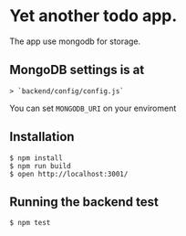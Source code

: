 # Yet another todo app.

The app use mongodb for storage.


## MongoDB settings is at

    > `backend/config/config.js`

You can set `MONGODB_URI` on your enviroment

## Installation

    $ npm install
    $ npm run build
    $ open http://localhost:3001/

## Running the backend test

    $ npm test
